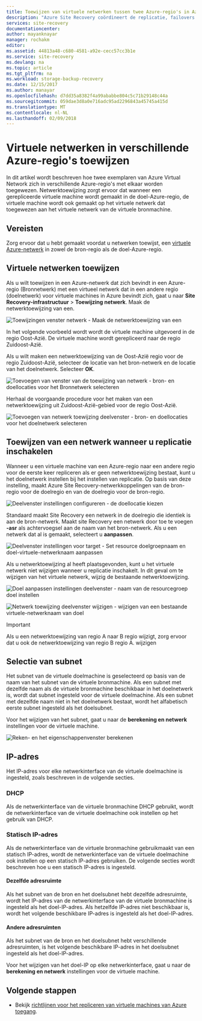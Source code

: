 ```yaml
---
title: Toewijzen van virtuele netwerken tussen twee Azure-regio's in Azure Site Recovery | Microsoft Docs
description: "Azure Site Recovery coördineert de replicatie, failovers en herstel van virtuele machines en fysieke servers. Meer informatie over failover naar Azure of naar een secundair datacenter."
services: site-recovery
documentationcenter: 
author: mayanknayar
manager: rochakm
editor: 
ms.assetid: 44813a48-c680-4581-a92e-cecc57cc3b1e
ms.service: site-recovery
ms.devlang: na
ms.topic: article
ms.tgt_pltfrm: na
ms.workload: storage-backup-recovery
ms.date: 12/15/2017
ms.author: manayar
ms.openlocfilehash: d7dd35a8382f4a99ababbe804c5c71b29148c44a
ms.sourcegitcommit: 059dae3d8a0e716adc95ad2296843a45745a415d
ms.translationtype: MT
ms.contentlocale: nl-NL
ms.lasthandoff: 02/09/2018
---
```

# <a name="map-virtual-networks-in-different-azure-regions"></a>Virtuele netwerken in verschillende Azure-regio's toewijzen


In dit artikel wordt beschreven hoe twee exemplaren van Azure Virtual Network zich in verschillende Azure-regio's met elkaar worden toegewezen. Netwerktoewijzing zorgt ervoor dat wanneer een gerepliceerde virtuele machine wordt gemaakt in de doel-Azure-regio, de virtuele machine wordt ook gemaakt op het virtuele netwerk dat toegewezen aan het virtuele netwerk van de virtuele bronmachine.  

## <a name="prerequisites"></a>Vereisten
Zorg ervoor dat u hebt gemaakt voordat u netwerken toewijst, een [virtuele Azure-netwerk](../virtual-network/virtual-networks-overview.md) in zowel de bron-regio als de doel-Azure-regio.

## <a name="map-virtual-networks"></a>Virtuele netwerken toewijzen

Als u wilt toewijzen in een Azure-netwerk dat zich bevindt in een Azure-regio (Bronnetwerk) met een virtueel netwerk dat in een andere regio (doelnetwerk) voor virtuele machines in Azure bevindt zich, gaat u naar **Site Recovery-infrastructuur**  >  **Toewijzing netwerk**. Maak de netwerktoewijzing van een.

![Toewijzingen venster netwerk - Maak de netwerktoewijzing van een](./media/site-recovery-network-mapping-azure-to-azure/network-mapping1.png)


In het volgende voorbeeld wordt wordt de virtuele machine uitgevoerd in de regio Oost-Azië. De virtuele machine wordt gerepliceerd naar de regio Zuidoost-Azië.

Als u wilt maken een netwerktoewijzing van de Oost-Azië regio voor de regio Zuidoost-Azië, selecteer de locatie van het bron-netwerk en de locatie van het doelnetwerk. Selecteer **OK**.

![Toevoegen van venster van de toewijzing van netwerk - bron- en doellocaties voor het Bronnetwerk selecteren](./media/site-recovery-network-mapping-azure-to-azure/network-mapping2.png)


Herhaal de voorgaande procedure voor het maken van een netwerktoewijzing uit Zuidoost-Azië-gebied voor de regio Oost-Azië.

![Toevoegen van netwerk toewijzing deelvenster - bron- en doellocaties voor het doelnetwerk selecteren](./media/site-recovery-network-mapping-azure-to-azure/network-mapping3.png)


## <a name="map-a-network-when-you-enable-replication"></a>Toewijzen van een netwerk wanneer u replicatie inschakelen

Wanneer u een virtuele machine van een Azure-regio naar een andere regio voor de eerste keer repliceren als er geen netwerktoewijzing bestaat, kunt u het doelnetwerk instellen bij het instellen van replicatie. Op basis van deze instelling, maakt Azure Site Recovery-netwerkkoppelingen van de bron-regio voor de doelregio en van de doelregio voor de bron-regio.   

![Deelvenster instellingen configureren - de doellocatie kiezen](./media/site-recovery-network-mapping-azure-to-azure/network-mapping4.png)

Standaard maakt Site Recovery een netwerk in de doelregio die identiek is aan de bron-netwerk. Maakt site Recovery een netwerk door toe te voegen **-asr** als achtervoegsel aan de naam van het bron-netwerk. Als u een netwerk dat al is gemaakt, selecteert u **aanpassen**.

![Deelvenster instellingen voor target - Set resource doelgroepnaam en doel-virtuele-netwerknaam aanpassen](./media/site-recovery-network-mapping-azure-to-azure/network-mapping5.png)

Als u netwerktoewijzing al heeft plaatsgevonden, kunt u het virtuele netwerk niet wijzigen wanneer u replicatie inschakelt. In dit geval om te wijzigen van het virtuele netwerk, wijzig de bestaande netwerktoewijzing.  

![Doel aanpassen instellingen deelvenster - naam van de resourcegroep doel instellen](./media/site-recovery-network-mapping-azure-to-azure/network-mapping6.png)

![Netwerk toewijzing deelvenster wijzigen - wijzigen van een bestaande virtuele-netwerknaam van doel](./media/site-recovery-network-mapping-azure-to-azure/modify-network-mapping.png)

> [!IMPORTANT]
> Als u een netwerktoewijzing van regio A naar B regio wijzigt, zorg ervoor dat u ook de netwerktoewijzing van regio B regio A. wijzigen
>
>


## <a name="subnet-selection"></a>Selectie van subnet
Het subnet van de virtuele doelmachine is geselecteerd op basis van de naam van het subnet van de virtuele bronmachine. Als een subnet met dezelfde naam als de virtuele bronmachine beschikbaar in het doelnetwerk is, wordt dat subnet ingesteld voor de virtuele doelmachine. Als een subnet met dezelfde naam niet in het doelnetwerk bestaat, wordt het alfabetisch eerste subnet ingesteld als het doelsubnet. 

Voor het wijzigen van het subnet, gaat u naar de **berekening en netwerk** instellingen voor de virtuele machine.

![Reken- en het eigenschappenvenster berekenen](./media/site-recovery-network-mapping-azure-to-azure/modify-subnet.png)


## <a name="ip-address"></a>IP-adres

Het IP-adres voor elke netwerkinterface van de virtuele doelmachine is ingesteld, zoals beschreven in de volgende secties.

### <a name="dhcp"></a>DHCP
Als de netwerkinterface van de virtuele bronmachine DHCP gebruikt, wordt de netwerkinterface van de virtuele doelmachine ook instellen op het gebruik van DHCP.

### <a name="static-ip-address"></a>Statisch IP-adres
Als de netwerkinterface van de virtuele bronmachine gebruikmaakt van een statisch IP-adres, wordt de netwerkinterface van de virtuele doelmachine ook instellen op een statisch IP-adres gebruiken. De volgende secties wordt beschreven hoe u een statisch IP-adres is ingesteld.

#### <a name="same-address-space"></a>Dezelfde adresruimte

Als het subnet van de bron en het doelsubnet hebt dezelfde adresruimte, wordt het IP-adres van de netwerkinterface van de virtuele bronmachine is ingesteld als het doel-IP-adres. Als hetzelfde IP-adres niet beschikbaar is, wordt het volgende beschikbare IP-adres is ingesteld als het doel-IP-adres.

#### <a name="different-address-spaces"></a>Andere adresruimten

Als het subnet van de bron en het doelsubnet hebt verschillende adresruimten, is het volgende beschikbare IP-adres in het doelsubnet ingesteld als het doel-IP-adres.

Voor het wijzigen van het doel-IP op elke netwerkinterface, gaat u naar de **berekening en netwerk** instellingen voor de virtuele machine.

## <a name="next-steps"></a>Volgende stappen

* Bekijk [richtlijnen voor het repliceren van virtuele machines van Azure toegang](site-recovery-azure-to-azure-networking-guidance.md).
